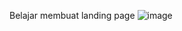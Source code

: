 Belajar membuat landing page
![image](https://user-images.githubusercontent.com/50267676/107875283-a509f900-6ef1-11eb-9902-35bbb30ab7d4.png)